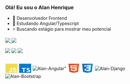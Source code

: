 ### Olá!  Eu sou o Alan Henrique

- 🔭 Desenvolvedor Frontend 
- 🌱 Estudando Angular/Typescript
- ⚡ Buscando estágio para mostrar meu potencial
  

<div>
  <a href="https://github.com/kovu176">
  <img height="180em"  src="https://github-readme-stats.vercel.app/api?username=kovu176&show_icons=true&theme=dark" />
  <img height="180em"  src="https://github-readme-stats.vercel.app/api/top-langs/?username=kovu176&show_icons=true&theme=dark" /> 
</div>


<div> 

  <a href="https://www.instagram.com/allan_h155/" target="_blank"><img src="https://img.shields.io/badge/-Instagram-%23E4405F?style=for-the-badge&logo=instagram&logoColor=white" target="_blank"></a>
 <a href = "mailto:amegakurealan@gmail.com"><img src="https://img.shields.io/badge/-Gmail-%23333?style=for-the-badge&logo=gmail&logoColor=white" target="_blank"></a>
  <a href="https://www.linkedin.com/in/alan-henrique-5bbaa71b6/" target="_blank"><img src="https://img.shields.io/badge/-LinkedIn-%230077B5?style=for-the-badge&logo=linkedin&logoColor=white" target="_blank"></a> 
  
</div>

<div style="display: inline_block"><br>
  <img align="center" alt="Alan-Js" height="30" width="40" src="https://raw.githubusercontent.com/devicons/devicon/master/icons/javascript/javascript-plain.svg">
  <img align="center" alt="Alan-Ts" height="30" width="40" src="https://raw.githubusercontent.com/devicons/devicon/master/icons/typescript/typescript-plain.svg">
  <img align="center" alt=Alan-Angular" height="30" width="40" src="https://icongr.am/devicon/angularjs-original.svg?size=128&color=currentColor">
  <img align="center" alt="Alan-HTML" height="30" width="40" src="https://raw.githubusercontent.com/devicons/devicon/master/icons/html5/html5-original.svg">
  <img align="center" alt="Alan-CSS" height="30" width="40" src="https://raw.githubusercontent.com/devicons/devicon/master/icons/css3/css3-original.svg">
  <img align="center" alt="Alan-Django" height="30" width="40" src="https://icongr.am/devicon/django-original.svg?size=128&color=currentColor">
  <img align="center" alt="Alan-Bootstrap" height="30" width="40" src="https://icongr.am/devicon/bootstrap-plain-wordmark.svg?size=128&color=ffffff">
 
</div>
